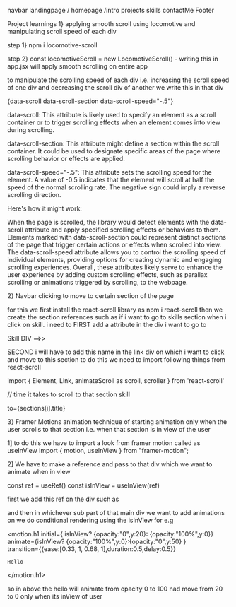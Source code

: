 navbar 
landingpage / homepage /intro
projects
skills
contactMe
Footer










Project learnings
1} applying smooth scroll using locomotive  and manipulating scroll speed of each div

    
step 1} npm i locomotive-scroll

step 2} const locomotiveScroll = new LocomotiveScroll() - writing this in app.jsx  will apply smooth scrolling on entire app

to manipulate the scrolling speed of each div i.e. increasing the scroll speed of one div and decreasing the scroll div of another we write this in that div

{data-scroll data-scroll-section data-scroll-speed="-.5"}

data-scroll: This attribute is likely used to specify an element as a scroll container or to trigger scrolling effects when an element comes into view during scrolling.

data-scroll-section: This attribute might define a section within the scroll container. It could be used to designate specific areas of the page where scrolling behavior or effects are applied.

data-scroll-speed="-.5": This attribute sets the scrolling speed for the element. A value of -0.5 indicates that the element will scroll at half the speed of the normal scrolling rate. The negative sign could imply a reverse scrolling direction.

Here's how it might work:

When the page is scrolled, the library would detect elements with the data-scroll attribute and apply specified scrolling effects or behaviors to them.
Elements marked with data-scroll-section could represent distinct sections of the page that trigger certain actions or effects when scrolled into view.
The data-scroll-speed attribute allows you to control the scrolling speed of individual elements, providing options for creating dynamic and engaging scrolling experiences.
Overall, these attributes likely serve to enhance the user experience by adding custom scrolling effects, such as parallax scrolling or animations triggered by scrolling, to the webpage.



2} Navbar clicking to  move to certain section of the page 

for this we first install the react-scroll library as npm i react-scroll
then we create the section references such as if i want to go to skills section when i click on skill. i need to 
FIRST add a attribute  in the div i want to go to 

Skill DIV ==>> <div name="skill" ></div>

SECOND i will have to add this name in the link div on which i want to click and move to this section to do this we need to import following things from react-scroll

import { Element, Link, animateScroll as scroll, scroller } from 'react-scroll'

<Link 
    to="skill"   // path of the section which will match with name attribute of  skill div and scroll down to that skill section
    spy={true}
    smooth={true}
    offset={0} // Adjust this offset if you have a fixed navbar
    duration={500}>  // time it takes to scroll to that section      
    <a>skill</a> 
</Link>

 


to={sections[i].title}  


3} Framer Motions animation technique of starting animation only when the user scrolls to that section i.e. when that section is in view of the user
 
1] to do this we have to import a look from framer motion called as useInView
import { motion, useInView } from "framer-motion";

2] We have to make a reference and pass to that div which we want to animate when in view 

 const ref = useRef()
 const isInView = useInView(ref)


 first we add this ref on the div such as <div ref={ref} ></div>
and then in  whichever sub part of that main div we want to add animations on we do conditional rendering using the isInView 
for e.g
<div ref={ref} >

<motion.h1
        initial={ isInView? {opacity:"0",y:20}: {opacity:"100%",y:0}} 
        animate={isInView?  {opacity:"100%",y:0}:{opacity:"0",y:50} }  
        transition={{ease:[0.33, 1, 0.68, 1],duration:0.5,delay:0.5}}
>
    Hello
</motion.h1>

</div>

so in above the hello will animate from opacity 0 to 100 nad move from 20 to 0  only when its inView of user  